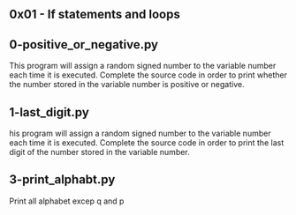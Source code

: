 ## 0x01 - If statements and loops ##

## 0-positive_or_negative.py
This program will assign a random signed number to the variable number each time it is executed. Complete the source code in order to print whether the number stored in the variable number is positive or negative.
## 1-last_digit.py
his program will assign a random signed number to the variable number each time it is executed. Complete the source code in order to print the last digit of the number stored in the variable number.
## 3-print_alphabt.py
Print all alphabet excep q and p